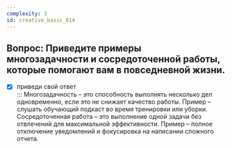 ```yaml
---
complexity: 3
id: creative_basic_014
---
```

## Вопрос: Приведите примеры многозадачности и сосредоточенной работы, которые помогают вам в повседневной жизни.

- [x] приведи свой ответ  
  ::: Многозадачность – это способность выполнять несколько дел одновременно, если это не снижает качество работы. Пример – слушать обучающий подкаст во время тренировки или уборки. Сосредоточенная работа – это выполнение одной задачи без отвлечений для максимальной эффективности. Пример – полное отключение уведомлений и фокусировка на написании сложного отчета.